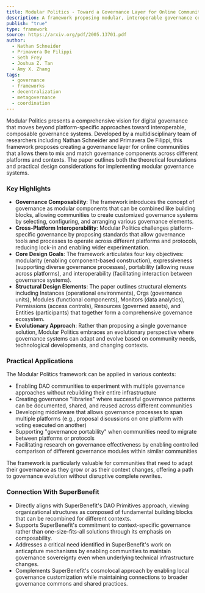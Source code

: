 ```yaml
---
title: Modular Politics - Toward a Governance Layer for Online Communities
description: A framework proposing modular, interoperable governance components that enable communities to build flexible and adaptable governance systems across digital platforms.
publish: "true"
type: framework
source: https://arxiv.org/pdf/2005.13701.pdf
author:
  - Nathan Schneider
  - Primavera De Filippi
  - Seth Frey
  - Joshua Z. Tan
  - Amy X. Zhang
tags:
  - governance
  - frameworks
  - decentralization
  - metagovernance
  - coordination
---
```


Modular Politics presents a comprehensive vision for digital governance that moves beyond platform-specific approaches toward interoperable, composable governance systems. Developed by a multidisciplinary team of researchers including Nathan Schneider and Primavera De Filippi, this framework proposes creating a governance layer for online communities that allows them to mix and match governance components across different platforms and contexts. The paper outlines both the theoretical foundations and practical design considerations for implementing modular governance systems.

### Key Highlights
- **Governance Composability**: The framework introduces the concept of governance as modular components that can be combined like building blocks, allowing communities to create customized governance systems by selecting, configuring, and arranging various governance elements.
- **Cross-Platform Interoperability**: Modular Politics challenges platform-specific governance by proposing standards that allow governance tools and processes to operate across different platforms and protocols, reducing lock-in and enabling wider experimentation.
- **Core Design Goals**: The framework articulates four key objectives: modularity (enabling component-based construction), expressiveness (supporting diverse governance processes), portability (allowing reuse across platforms), and interoperability (facilitating interaction between governance systems).
- **Structural Design Elements**: The paper outlines structural elements including Instances (operational environments), Orgs (governance units), Modules (functional components), Monitors (data analytics), Permissions (access controls), Resources (governed assets), and Entities (participants) that together form a comprehensive governance ecosystem.
- **Evolutionary Approach**: Rather than proposing a single governance solution, Modular Politics embraces an evolutionary perspective where governance systems can adapt and evolve based on community needs, technological developments, and changing contexts.

### Practical Applications

The Modular Politics framework can be applied in various contexts:

- Enabling DAO communities to experiment with multiple governance approaches without rebuilding their entire infrastructure
- Creating governance "libraries" where successful governance patterns can be documented, shared, and reused across different communities
- Developing middleware that allows governance processes to span multiple platforms (e.g., proposal discussions on one platform with voting executed on another)
- Supporting "governance portability" when communities need to migrate between platforms or protocols
- Facilitating research on governance effectiveness by enabling controlled comparison of different governance modules within similar communities

The framework is particularly valuable for communities that need to adapt their governance as they grow or as their context changes, offering a path to governance evolution without disruptive complete rewrites.

### Connection With SuperBenefit

- Directly aligns with SuperBenefit's DAO Primitives approach, viewing organizational structures as composed of fundamental building blocks that can be recombined for different contexts.
- Supports SuperBenefit's commitment to context-specific governance rather than one-size-fits-all solutions through its emphasis on composability.
- Addresses a critical need identified in SuperBenefit's work on anticapture mechanisms by enabling communities to maintain governance sovereignty even when underlying technical infrastructure changes.
- Complements SuperBenefit's cosmolocal approach by enabling local governance customization while maintaining connections to broader governance commons and shared practices.